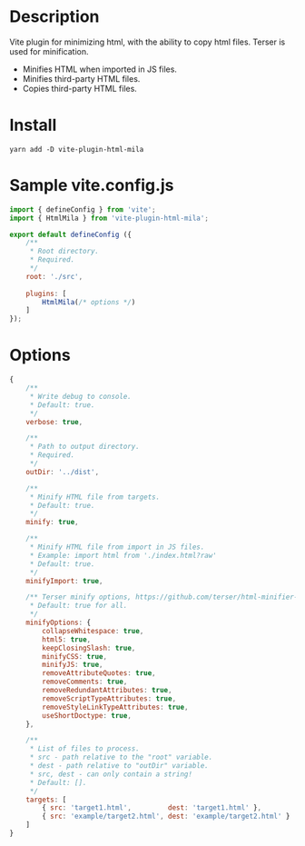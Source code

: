 # Description

Vite plugin for minimizing html, with the ability to copy html files. Terser is used for minification.

- Minifies HTML when imported in JS files.
- Minifies third-party HTML files.
- Copies third-party HTML files.

# Install

```
yarn add -D vite-plugin-html-mila
```

# Sample vite.config.js

```javascript
import { defineConfig } from 'vite';
import { HtmlMila } from 'vite-plugin-html-mila';

export default defineConfig ({
    /**
     * Root directory.
     * Required.
     */
    root: './src',
    
    plugins: [
        HtmlMila(/* options */)
    ]
});
```

# Options

```javascript
{
    /**
     * Write debug to console.
     * Default: true.
     */
    verbose: true,

    /**
     * Path to output directory.
     * Required.
     */
    outDir: '../dist',

    /**
     * Minify HTML file from targets.
     * Default: true.
     */
    minify: true,

    /**
     * Minify HTML file from import in JS files.
     * Example: import html from './index.html?raw'
     * Default: true.
     */
    minifyImport: true,

    /** Terser minify options, https://github.com/terser/html-minifier-terser
     * Default: true for all.
     */
    minifyOptions: {
        collapseWhitespace: true,
        html5: true,
        keepClosingSlash: true,
        minifyCSS: true,
        minifyJS: true,
        removeAttributeQuotes: true,
        removeComments: true,
        removeRedundantAttributes: true,
        removeScriptTypeAttributes: true,
        removeStyleLinkTypeAttributes: true,
        useShortDoctype: true,
    },

    /**
     * List of files to process.
     * src - path relative to the "root" variable.
     * dest - path relative to "outDir" variable.
     * src, dest - can only contain a string!
     * Default: [].
     */
    targets: [
        { src: 'target1.html',         dest: 'target1.html' },
        { src: 'example/target2.html', dest: 'example/target2.html' }
    ]
}
```